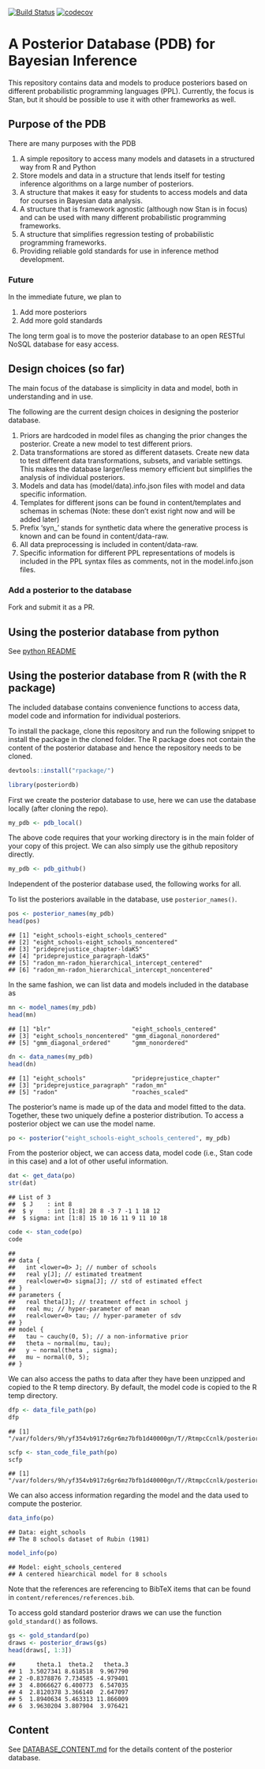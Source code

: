 <!-- README.md is generated from README.Rmd. Please edit that file -->
[![Build
Status](https://travis-ci.org/MansMeg/posteriordb.svg?branch=master)](https://travis-ci.org/MansMeg/posteriordb)
[![codecov](https://codecov.io/gh/MansMeg/posteriordb/branch/master/graph/badge.svg)](https://codecov.io/gh/MansMeg/posteriordb)

A Posterior Database (PDB) for Bayesian Inference
=================================================

This repository contains data and models to produce posteriors based on
different probabilistic programming languages (PPL). Currently, the
focus is Stan, but it should be possible to use it with other frameworks
as well.

Purpose of the PDB
------------------

There are many purposes with the PDB

1.  A simple repository to access many models and datasets in a
    structured way from R and Python
2.  Store models and data in a structure that lends itself for testing
    inference algorithms on a large number of posteriors.
3.  A structure that makes it easy for students to access models and
    data for courses in Bayesian data analysis.
4.  A structure that is framework agnostic (although now Stan is in
    focus) and can be used with many different probabilistic programming
    frameworks.
5.  A structure that simplifies regression testing of probabilistic
    programming frameworks.
6.  Providing reliable gold standards for use in inference method
    development.

### Future

In the immediate future, we plan to

1.  Add more posteriors
2.  Add more gold standards

The long term goal is to move the posterior database to an open RESTful
NoSQL database for easy access.

Design choices (so far)
-----------------------

The main focus of the database is simplicity in data and model, both in
understanding and in use.

The following are the current design choices in designing the posterior
database.

1.  Priors are hardcoded in model files as changing the prior changes
    the posterior. Create a new model to test different priors.
2.  Data transformations are stored as different datasets. Create new
    data to test different data transformations, subsets, and variable
    settings. This makes the database larger/less memory efficient but
    simplifies the analysis of individual posteriors.
3.  Models and data has (model/data).info.json files with model and data
    specific information.
4.  Templates for different jsons can be found in content/templates and
    schemas in schemas (Note: these don’t exist right now and will be
    added later)
5.  Prefix ‘syn\_’ stands for synthetic data where the generative
    process is known and can be found in content/data-raw.
6.  All data preprocessing is included in content/data-raw.
7.  Specific information for different PPL representations of models is
    included in the PPL syntax files as comments, not in the
    model.info.json files.

### Add a posterior to the database

Fork and submit it as a PR.

Using the posterior database from python
----------------------------------------

See [python README](./python/README.md)

Using the posterior database from R (with the R package)
--------------------------------------------------------

The included database contains convenience functions to access data,
model code and information for individual posteriors.

To install the package, clone this repository and run the following
snippet to install the package in the cloned folder. The R package does
not contain the content of the posterior database and hence the
repository needs to be cloned.

``` r
devtools::install("rpackage/")
```

``` r
library(posteriordb)
```

First we create the posterior database to use, here we can use the
database locally (after cloning the repo).

``` r
my_pdb <- pdb_local()
```

The above code requires that your working directory is in the main
folder of your copy of this project. We can also simply use the github
repository directly.

``` r
my_pdb <- pdb_github()
```

Independent of the posterior database used, the following works for all.

To list the posteriors available in the database, use
`posterior_names()`.

``` r
pos <- posterior_names(my_pdb)
head(pos)
```

    ## [1] "eight_schools-eight_schools_centered"             
    ## [2] "eight_schools-eight_schools_noncentered"          
    ## [3] "prideprejustice_chapter-ldaK5"                    
    ## [4] "prideprejustice_paragraph-ldaK5"                  
    ## [5] "radon_mn-radon_hierarchical_intercept_centered"   
    ## [6] "radon_mn-radon_hierarchical_intercept_noncentered"

In the same fashion, we can list data and models included in the
database as

``` r
mn <- model_names(my_pdb)
head(mn)
```

    ## [1] "blr"                       "eight_schools_centered"   
    ## [3] "eight_schools_noncentered" "gmm_diagonal_nonordered"  
    ## [5] "gmm_diagonal_ordered"      "gmm_nonordered"

``` r
dn <- data_names(my_pdb)
head(dn)
```

    ## [1] "eight_schools"             "prideprejustice_chapter"  
    ## [3] "prideprejustice_paragraph" "radon_mn"                 
    ## [5] "radon"                     "roaches_scaled"

The posterior’s name is made up of the data and model fitted to the
data. Together, these two uniquely define a posterior distribution. To
access a posterior object we can use the model name.

``` r
po <- posterior("eight_schools-eight_schools_centered", my_pdb)
```

From the posterior object, we can access data, model code (i.e., Stan
code in this case) and a lot of other useful information.

``` r
dat <- get_data(po)
str(dat)
```

    ## List of 3
    ##  $ J    : int 8
    ##  $ y    : int [1:8] 28 8 -3 7 -1 1 18 12
    ##  $ sigma: int [1:8] 15 10 16 11 9 11 10 18

``` r
code <- stan_code(po)
code
```

    ## 
    ## data {
    ##   int <lower=0> J; // number of schools
    ##   real y[J]; // estimated treatment
    ##   real<lower=0> sigma[J]; // std of estimated effect
    ## }
    ## parameters {
    ##   real theta[J]; // treatment effect in school j
    ##   real mu; // hyper-parameter of mean
    ##   real<lower=0> tau; // hyper-parameter of sdv
    ## }
    ## model {
    ##   tau ~ cauchy(0, 5); // a non-informative prior
    ##   theta ~ normal(mu, tau);
    ##   y ~ normal(theta , sigma);
    ##   mu ~ normal(0, 5);
    ## }

We can also access the paths to data after they have been unzipped and
copied to the R temp directory. By default, the model code is copied to
the R temp directory.

``` r
dfp <- data_file_path(po)
dfp
```

    ## [1] "/var/folders/9h/yf354vb917z6gr6mz7bfb1d40000gn/T//RtmpcCcnlk/posteriordb_cache/data/data/eight_schools.json"

``` r
scfp <- stan_code_file_path(po)
scfp
```

    ## [1] "/var/folders/9h/yf354vb917z6gr6mz7bfb1d40000gn/T//RtmpcCcnlk/posteriordb_cache/models/stan/eight_schools_centered.stan"

We can also access information regarding the model and the data used to
compute the posterior.

``` r
data_info(po)
```

    ## Data: eight_schools
    ## The 8 schools dataset of Rubin (1981)

``` r
model_info(po)
```

    ## Model: eight_schools_centered
    ## A centered hiearchical model for 8 schools

Note that the references are referencing to BibTeX items that can be
found in `content/references/references.bib`.

To access gold standard posterior draws we can use the function
`gold_standard()` as follows.

``` r
gs <- gold_standard(po)
draws <- posterior_draws(gs)
head(draws[, 1:3])
```

    ##      theta.1  theta.2   theta.3
    ## 1  3.5027341 8.618518  9.967790
    ## 2 -0.8378876 7.734585 -4.979401
    ## 3  4.8066627 6.400773  6.547035
    ## 4  2.8120378 3.366140  2.647097
    ## 5  1.8940634 5.463313 11.866009
    ## 6  3.9630204 3.807904  3.976421

Content
-------

See
[DATABASE\_CONTENT.md](https://github.com/MansMeg/posteriordb/blob/master/DATABASE_CONTENT.md)
for the details content of the posterior database.
